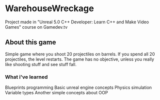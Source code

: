 # WarehouseWreckage

Project made in "Unreal 5.0 C++ Developer: Learn C++ and Make Video Games" course on Gamedev.tv

## About this game

Simple game where you shoot 20 projectiles on barrels.
If you spend all 20 projectiles, the level restarts.
The game has no objective, unless you really like shooting stuff and see stuff fall.

### What i've learned

Blueprints programming
Basic unreal engine concepts
Physics simulation
Variable types
Another simple concepts about OOP
